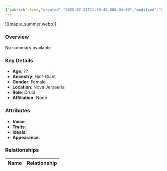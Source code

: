 ```yaml
---
{"publish":true,"created":"2025-07-21T11:30:45.000-04:00","modified":"2025-07-25T11:39:48.000-04:00","published":"2025-07-25T11:39:48.000-04:00","cssclasses":"","Age":"??","Ancestry":"Half-Giant","Gender":"Female","Location":["Nova Jersaeria"],"Role":["Druid"],"Affiliation":["None"],"Appearances":["[[-The High Rollers Campaign-]]"]}
---
```



![[maple_summer.webp]]

### Overview
No summary available.

### Key Details
- **Age**: ??
- **Ancestry**: Half-Giant
- **Gender**: Female
- **Location**: Nova Jersaeria
- **Role**: Druid
- **Affiliation:** None

### Attributes
- **Voice**: 
- **Traits**: 
- **Ideals:** 
- **Appearance**:

### Relationships

| Name  | Relationship |
| ----- | ------------ |
